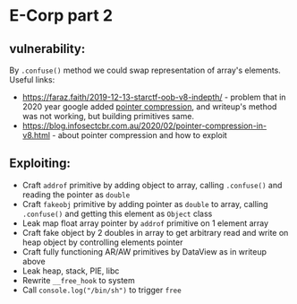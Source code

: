 # E-Corp part 2
## vulnerability:
By `.confuse()` method we could swap representation of array's elements.
Useful links: 
- https://faraz.faith/2019-12-13-starctf-oob-v8-indepth/ - problem that in 2020 year google added [pointer compression](https://stackoverflow.com/questions/73777790/how-v8-encodes-pointers-in-memory), and writeup's method was not working, but building primitives same.
- https://blog.infosectcbr.com.au/2020/02/pointer-compression-in-v8.html - about pointer compression and how to exploit

## Exploiting:
- Craft `addrof` primitive by adding object to array, calling `.confuse()` and reading the pointer as `double`
- Craft `fakeobj` primitive by adding pointer as `double` to array, calling `.confuse()` and getting this element as `Object` class
- Leak map float array pointer by `addrof` primitive on 1 element array
- Craft fake object by 2 doubles in array to get arbitrary read and write on heap object by controlling elements pointer
- Craft fully functioning AR/AW primitives by DataView as in writeup above
- Leak heap, stack, PIE, libc
- Rewrite `__free_hook` to system
- Call `console.log("/bin/sh")` to trigger `free`